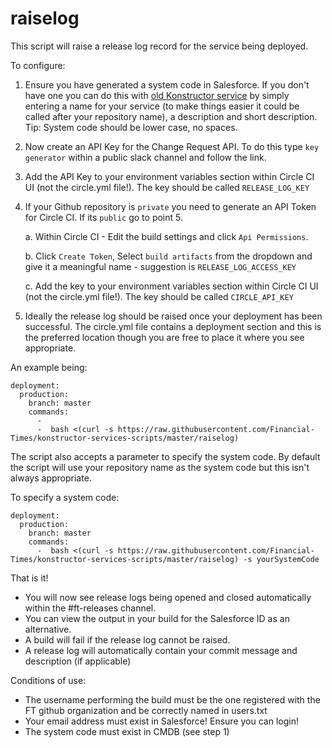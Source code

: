 # raiselog

This script will raise a release log record for the service being deployed.  

To configure:

1. Ensure you have generated a system code in Salesforce. If you don't have one you can do this with [old Konstructor service](http://konstructor.svc.ft.com/swagger#!/CMDB/addAsset) by simply entering a name for your service (to make things easier it could be called after your repository name), a description and short description.
    Tip: System code should be lower case, no spaces.
    
2. Now create an API Key for the Change Request API.  To do this type `key generator` within a public slack channel and follow the link.

3. Add the API Key to your environment variables section within Circle CI UI (not the circle.yml file!).  The key should be called `RELEASE_LOG_KEY`

4. If your Github repository is `private` you need to generate an API Token for Circle CI.  If its `public` go to point 5.

    a. Within Circle CI - Edit the build settings and click `Api Permissions`.
    
    b. Click `Create Token`, Select `build artifacts` from the dropdown and give it a meaningful name - suggestion is `RELEASE_LOG_ACCESS_KEY`
    
    c. Add the key to your environment variables section within Circle CI UI (not the circle.yml file!).  The key should be called `CIRCLE_API_KEY`

5. Ideally the release log should be raised once your deployment has been successful.  The circle.yml file contains a deployment section and this is the preferred location though you are free to place it where you see appropriate. 

An example being:

    deployment:
      production:
        branch: master
        commands:
          - 
          -  bash <(curl -s https://raw.githubusercontent.com/Financial-Times/konstructor-services-scripts/master/raiselog) 	

The script also accepts a parameter to specify the system code.  By default the script will use your repository name as the system code but this isn't always appropriate.

To specify a system code:

    deployment:
      production:
        branch: master
        commands:
          -  bash <(curl -s https://raw.githubusercontent.com/Financial-Times/konstructor-services-scripts/master/raiselog) -s yourSystemCode

That is it!

- You will now see release logs being opened and closed automatically within the #ft-releases channel.
- You can view the output in your build for the Salesforce ID as an alternative.
- A build will fail if the release log cannot be raised.
- A release log will automatically contain your commit message and description (if applicable)

Conditions of use:

- The username performing the build must be the one registered with the FT github organization and be correctly named in users.txt
- Your email address must exist in Salesforce! Ensure you can login!
- The system code must exist in CMDB (see step 1)
